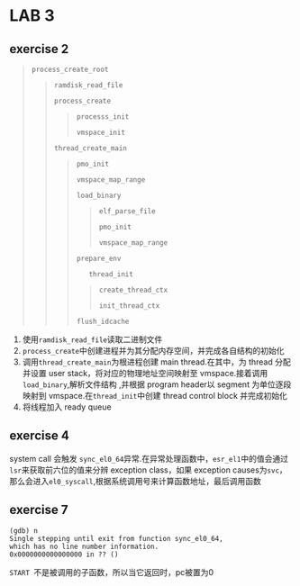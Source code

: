 # LAB 3

## exercise  2

>`process_create_root`
>
>>`ramdisk_read_file`
>>
>>`process_create`
>>
>>>`processs_init`
>>>
>>>`vmspace_init`
>>
>>`thread_create_main`
>>
>>> `pmo_init`
>>>
>>> `vmspace_map_range`
>>>
>>> `load_binary`
>>>
>>> > `elf_parse_file`
>>> >
>>> > `pmo_init`
>>> >
>>> > `vmspace_map_range`
>>>
>>> `prepare_env`
>>>
>>> `	thread_init`
>>>
>>> > `create_thread_ctx`
>>> >
>>> > `init_thread_ctx`
>>>
>>> `flush_idcache`

1. 使用`ramdisk_read_file`读取二进制文件
2. `process_create`中创建进程并为其分配内存空间，并完成各自结构的初始化
3. 调用`thread_create_main`为根进程创建 main thread.在其中，为 thread 分配并设置 user stack，将对应的物理地址空间映射至  vmspace.接着调用`load_binary`,解析文件结构 ,并根据 program header以 segment 为单位逐段映射到 vmspace.在`thread_init`中创建 thread control  block 并完成初始化
4. 将线程加入 ready queue

## exercise 4

system call 会触发 `sync_el0_64`异常.在异常处理函数中，`esr_el1`中的值会通过`lsr`来获取前六位的值来分辨 exception class，如果 exception causes为`svc`，那么会进入`el0_syscall`,根据系统调用号来计算函数地址，最后调用函数

## exercise 7

```gdb
(gdb) n
Single stepping until exit from function sync_el0_64,
which has no line number information.
0x0000000000000000 in ?? ()
```

`START `不是被调用的子函数，所以当它返回时，pc被置为0